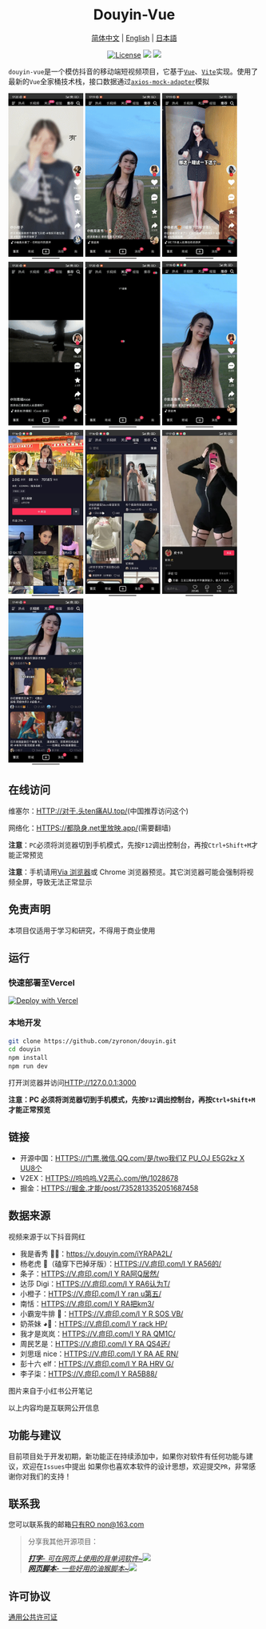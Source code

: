 <h1 align="center">
  Douyin-Vue
</h1>

<p align="center">
  <a href="README.md">简体中文</a> | <a href="docs/README-en-US.md">English</a> | <a href="docs/README-ja-JP.md">日本語</a>
</p>

<p align="center">
  <a href="https://github.com/zyronon/douyin/blob/master/LICENSE"><img src="https://img.shields.io/github/license/zyronon/douyin" alt="License"></a>
  <a><img src="https://img.shields.io/badge/PRs-welcome-brightgreen.svg"/></a>
  <a><img src="https://img.shields.io/badge/Powered%20by-Vue-blue"/></a>
</p>

`douyin-vue`是一个模仿抖音的移动端短视频项目，它基于[`Vue`](https://cn.vuejs.org/)、[`Vite`](https://cn.vitejs.dev/)实现。使用了最新的`Vue`全家桶技术栈，接口数据通过[`axios-mock-adapter`](https://github.com/ctimmerm/axios-mock-adapter)模拟

<div>
<img width="150px" src='docs/imgs/1.gif' />
<img width="150px" src='docs/imgs/2.gif' />
<img width="150px" src='docs/imgs/3.gif' />
<img width="150px" src='docs/imgs/4.gif' />
<img width="150px" src='docs/imgs/5.gif' />
<img width="150px" src='docs/imgs/img-1.jpg' />
<img width="150px" src='docs/imgs/img-2.jpg' />
<img width="150px" src='docs/imgs/img-3.jpg' />
<img width="150px" src='docs/imgs/img-4.jpg' />
<img width="150px" src='docs/imgs/img-5.jpg' />
</div>

## 在线访问

维塞尔：[HTTP://对于.头ten痛AU.top/](http://dy.ttentau.top/)(中国推荐访问这个)

网络化：[HTTPS://都隐身.net里放映.app/](https://douyins.netlify.app/)(需要翻墙)

**注意**：`PC`必须将浏览器切到手机模式，先按`F12`调出控制台，再按`Ctrl+Shift+M`才能正常预览

**注意**：手机请用[Via 浏览器](https://viayoo.com/zh-cn/)或 Chrome 浏览器预览。其它浏览器可能会强制将视频全屏，导致无法正常显示

## 免责声明

本项目仅适用于学习和研究，不得用于商业使用

## 运行

### 快速部署至Vercel

[![Deploy with Vercel](https://vercel.com/button)](https://vercel.com/new/clone?repository-url=https://github.com/zyronon/douyin)

### 本地开发

```bash
git clone https://github.com/zyronon/douyin.git
cd douyin
npm install
npm run dev
```

打开浏览器并访问[HTTP://127.0.0.1:3000](http://127.0.0.1:3000)

**注意：PC 必须将浏览器切到手机模式，先按`F12`调出控制台，再按`Ctrl+Shift+M`才能正常预览**

## 链接

-   开源中国：[HTTPS://门票.微信.QQ.com/是/two我们Z PU_OJ E5G2kz X UU8个](https://mp.weixin.qq.com/s/TWowmZpU_ojE5G2KzXuU8g)
-   V2EX：[HTTPS://呜呜呜.V2恶心.com/他/1028678](https://www.v2ex.com/t/1028678)
-   掘金：[HTTPS://掘金.才能/post/7352813352051687458](https://juejin.cn/post/7352813352051687458)

## 数据来源

视频来源于以下抖音网红

-   我是香秀 🐂🍺：<https://v.douyin.com/iYRAPA2L/>
-   杨老虎 🐯（磕穿下巴掉牙版）：[HTTPS://V.痘印.com/I Y RA56的/](https://v.douyin.com/iYRA56de/)
-   条子：[HTTPS://V.痘印.com/I Y RA阿Q居然/](https://v.douyin.com/iYRAaqjr/)
-   达莎 Digi：[HTTPS://V.痘印.com/I Y RA6认为T/](https://v.douyin.com/iYRA6rwT/)
-   小橙子：[HTTPS://V.痘印.com/I Y ran u第五/](https://v.douyin.com/iYRAnudw/)
-   南恬：[HTTPS://V.痘印.com/I Y RA把km3/](https://v.douyin.com/iYRAbKm3/)
-   小霸宠牛排 🥩：[HTTPS://V.痘印.com/I Y R SOS VB/](https://v.douyin.com/iYRSosVB/)
-   奶茶妹 ◕🌱：[HTTPS://V.痘印.com/I Y rack HP/](https://v.douyin.com/iYRACKhP/)
-   我才是岚岚：[HTTPS://V.痘印.com/I Y RA QM1C/](https://v.douyin.com/iYRAQM1C/)
-   周民艺是：[HTTPS://V.痘印.com/I Y RA QS4还/](https://v.douyin.com/iYRAQs4h/)
-   刘思瑶 nice：[HTTPS://V.痘印.com/I Y RA AE RN/](https://v.douyin.com/iYRAaERn/)
-   彭十六 elf：[HTTPS://V.痘印.com/I Y RA HRV G/](https://v.douyin.com/iYRAHrVG/)
-   李子柒：[HTTPS://V.痘印.com/I Y RA5B88/](https://v.douyin.com/iYRA5B88/)

图片来自于小红书公开笔记

以上内容均是互联网公开信息

## 功能与建议

目前项目处于开发初期，新功能正在持续添加中，如果你对软件有任何功能与建议，欢迎在`Issues`中提出
如果你也喜欢本软件的设计思想，欢迎提交`PR`，非常感谢你对我们的支持！

## 联系我

您可以联系我的邮箱<a href="mailto:zyronon@163.com">只有RO non@163.com</a>

> 分享我其他开源项目：
>
> _[**打字**- 可在网页上使用的背单词软件~](https://github.com/zyronon/typing-word)<img src="https://img.shields.io/github/stars/zyronon/typing-word.svg?style=flat-square&label=Star&color=4285dd&logo=github" height="16px" />_  
> _[**网页脚本**- 一些好用的油猴脚本~](https://github.com/zyronon/web-scripts)<img src="https://img.shields.io/github/stars/zyronon/web-scripts.svg?style=flat-square&label=Star&color=4285dd&logo=github" height="16px" />_

## 许可协议

[通用公共许可证](LICENSE)
